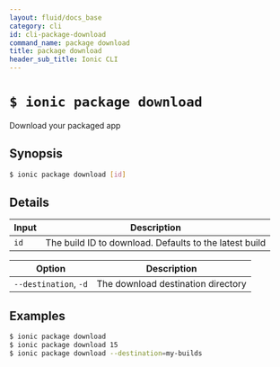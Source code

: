```yaml
---
layout: fluid/docs_base
category: cli
id: cli-package-download
command_name: package download
title: package download
header_sub_title: Ionic CLI
---
```


# `$ ionic package download`

Download your packaged app
## Synopsis

```bash
$ ionic package download [id]
```
  
## Details


Input | Description
----- | ----------
`id` | The build ID to download. Defaults to the latest build


Option | Description
------ | ----------
`--destination`, `-d` | The download destination directory

## Examples

```bash
$ ionic package download 
$ ionic package download 15
$ ionic package download --destination=my-builds
```
